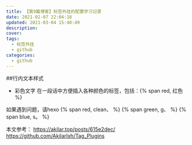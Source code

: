 ```yaml
---
title: 【第9篇博客】标签外挂的配置学习记录
date: 2021-02-07 22:04:18
updated: 2021-03-04 15:40:49
description: 
cover: 
tags: 
  - 标签外挂
  - github
categories: 
  - github
---
```


##行内文本样式


- 彩色文字
在一段话中方便插入各种颜色的标签，包括：{% span red, 红色 %}

如果遇到问题，请hexo {% span red, clean、 %} {% span green, g、 %} {% span blue, s。 %}

本文参考：
https://akilar.top/posts/615e2dec/
https://github.com/Akilarlxh/Tag_Plugins
